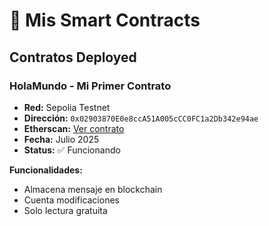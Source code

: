# 🚀 Mis Smart Contracts

## Contratos Deployed

### HolaMundo - Mi Primer Contrato
- **Red:** Sepolia Testnet
- **Dirección:** `0x02903870E0e8ccA51A005cCC0FC1a2Db342e94ae`
- **Etherscan:** [Ver contrato](https://sepolia.etherscan.io/tx/0xbcd2e086f7cc8bc49408b2de4614c07cc55cd6b7d3e695a28fcee53a8edba845)
- **Fecha:** Julio 2025
- **Status:** ✅ Funcionando

**Funcionalidades:**
- Almacena mensaje en blockchain
- Cuenta modificaciones
- Solo lectura gratuita